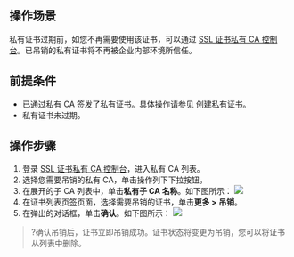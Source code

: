 ## 操作场景
私有证书过期前，如您不再需要使用该证书，可以通过 [SSL 证书私有 CA 控制台](https://console.cloud.tencent.com/private-ca)。已吊销的私有证书将不再被企业内部环境所信任。

## 前提条件
- 已通过私有 CA 签发了私有证书。具体操作请参见 [创建私有证书](https://cloud.tencent.com/document/product/400/72329)。
- 私有证书未过期。


## 操作步骤
1. 登录 [SSL 证书私有 CA 控制台](https://console.cloud.tencent.com/private-ca)，进入私有 CA 列表。
2. 选择您需要吊销的私有 CA，单击操作列下下拉按钮。
2. 在展开的子 CA 列表中，单击**私有子 CA 名称**。如下图所示：
![](https://qcloudimg.tencent-cloud.cn/raw/b95279d4d098ae86964ca628ff10f954.png)
3. 在证书列表页签页面，选择需要吊销的证书，单击**更多 > 吊销**。
4. 在弹出的对话框，单击**确认**。如下图所示：
![](https://qcloudimg.tencent-cloud.cn/raw/5fa3048b8957558c0f8a22fb80fbd311.png)
>?确认吊销后，证书立即吊销成功。证书状态将变更为吊销，您可以将证书从列表中删除。
>
